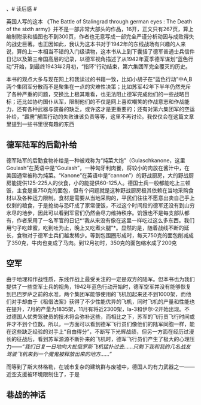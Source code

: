 、# 读后感 #

英国人写的这本 《The Battle of Stalingrad through german eyes : The Death of the sixth army》并不是一部非常大部头的作品，16开，正文只有267页，算上编制附录和插图也不到300页，作者也无意写成一部完全严谨分析动因与成败得失的战史巨著。也正因如此，我认为这本书对于1942年的东线战场有兴趣的人来说，算的上一本相当不错的入门级读物，这本书从上到下囊括了德军普通士兵信件日记以及第三帝国高层的记录，以德军视角描述了从1942年夏季德军谋划“蓝色行动”开始，到最终1943年2月初，“指环”行动结束，第六集团军完全覆灭的历史。

本书的观点大多与现在网上和我读过的书籍一致，比如小胡子在“蓝色行动”中A,B两个集团军分散而不是聚集在一点的灾难性决策；比如苏军42年下半年仍然充斥了各种严重的问题，交换比上极其难看，也无法阻止德军完成他们的一些战略目标；还比如协约国仆从军，限制他们的不仅是网上喜欢嘲笑的作战意志和作战能力，还有各种武器与装备的缺乏，或许这才是更重要的；还有对第六集团军的空运补给，“霹雳”解围行动的失败谁该负责等等，这里不再讨论。我仅仅会在这篇文章里提到一些书里很有趣的东西

 
##  德军陆军的后勤补给 ##
 
德军陆军的后勤食物补给是一种被戏称为“炖菜大炮”（Gulaschkanone，这里Goulash”在英语中是“Goulash”，一种匈牙利肉餐，将较小的肉放在酱汁中，在美国通常被称为炖菜。“Kanone”在英语中是“cannon”）的野战厨房，大的野战厨房能提供125-225人的伙食，小的能提供60-125人。德国士兵一般都能吃上三顿饭，主食是重750克的面包，但有个问题就是这种野战厨房极其依赖在当地采购食材以及各种运力限制。食材是需要从当地采购的，平民们往往不愿意出卖自己手上仅剩的粮食，于是抢劫与恐吓成了家常便饭，不过这个时间段的德军还没有到山穷水尽的地步，因此可以看到军官们仍然会尽力维持秩序。饥饿也不是每支部队都有，作者采用了一名军官的日记*“我从来没有像在这里一样吃过这么多东西。我们用勺子吃蜂蜜，吃到吐为止，晚上又吃煮火腿”*。显然的是，随着战线不断的延长，食物对于德军士兵们越发稀少。等到包围圈形成时，每天750克的面包削减成了350克，牛肉也变成了马肉。到12月初时，350克的面包缩水成了200克

## 空军 ##

由于地理和作战性质，东线作战上最受关注的一定是双方的陆军。但本书也为我们提供了一些空军士兵的视角，1942年蓝色行动开始时，德军空军并没有能够恢复到巴巴罗萨之前的水准，两个集团军能够使用的飞机加起来还不到1000架，而他们对手却由于《租借法案》获得了不少性能优异的飞机，同时飞机的产量和性能也在提升，7月的产量为1835架，11月有将近2300架，la-3和伊尔-2开始出现。不过德国人优秀驾驶员的技术将会弥补这些，而相比之下，苏军的飞行员飞行时间或许才不到个位数。所以，一方面可以看到德军飞行员们像他们的陆军同胞一样，能在这些缺乏经验的对手上“自由得分”，不断写下光辉战绩，但另一方面在经历过漫长的征战后，看到苏军源源不断扑来的飞机时，德军飞行员们产生了极大的心理压力——*“我们日复一日地向大批俄罗斯飞机猛扑过去……只剩下我和我的几名战友驾驶飞机来到一个魔鬼被释放出来的地方……”* 

而等到了斯大林格勒，在城市复杂的建筑群与废墟中，德国人的有力武器之一——近空支援被环境限制住了，于是

## 巷战的神话 ##